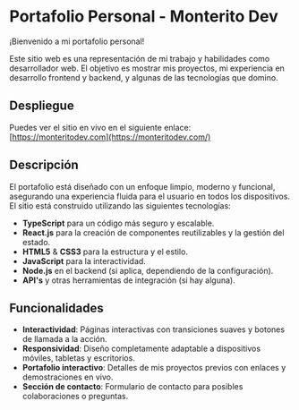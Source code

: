 # Portafolio Personal - Monterito Dev

¡Bienvenido a mi portafolio personal!

Este sitio web es una representación de mi trabajo y habilidades como desarrollador web. El objetivo es mostrar mis proyectos, mi experiencia en desarrollo frontend y backend, y algunas de las tecnologías que domino.

## Despliegue

Puedes ver el sitio en vivo en el siguiente enlace:  
[https://monteritodev.com](https://monteritodev.com/)

## Descripción

El portafolio está diseñado con un enfoque limpio, moderno y funcional, asegurando una experiencia fluida para el usuario en todos los dispositivos. El sitio está construido utilizando las siguientes tecnologías:

- **TypeScript** para un código más seguro y escalable.
- **React.js** para la creación de componentes reutilizables y la gestión del estado.
- **HTML5** & **CSS3** para la estructura y el estilo.
- **JavaScript** para la interactividad.
- **Node.js** en el backend (si aplica, dependiendo de la configuración).
- **API's** y otras herramientas de integración (si hay alguna).

## Funcionalidades

- **Interactividad**: Páginas interactivas con transiciones suaves y botones de llamada a la acción.
- **Responsividad**: Diseño completamente adaptable a dispositivos móviles, tabletas y escritorios.
- **Portafolio interactivo**: Detalles de mis proyectos previos con enlaces y demostraciones en vivo.
- **Sección de contacto**: Formulario de contacto para posibles colaboraciones o preguntas.
